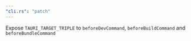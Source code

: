 ```yaml
---
"cli.rs": "patch"
---
```


Expose `TAURI_TARGET_TRIPLE` to `beforeDevCommand`, `beforeBuildCommand` and `beforeBundleCommand`
